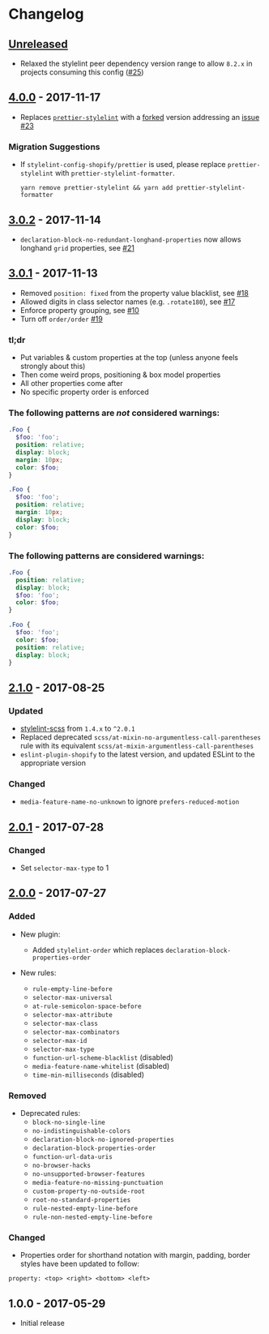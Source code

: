 # Changelog

## [Unreleased]

- Relaxed the stylelint peer dependency version range to allow `8.2.x` in projects consuming this config ([#25](https://github.com/Shopify/stylelint-config-shopify/pull/25))

## [4.0.0] - 2017-11-17

- Replaces [`prettier-stylelint`](https://github.com/hugomrdias/prettier-stylelint) with a [forked](https://github.com/ismail-syed/prettier-stylelint-formatter) version addressing an [issue](https://github.com/hugomrdias/prettier-stylelint/issues/3) [#23](https://github.com/Shopify/stylelint-config-shopify/pull/23)

### Migration Suggestions
- If `stylelint-config-shopify/prettier` is used, please replace `prettier-stylelint` with `prettier-stylelint-formatter`.

    ```
    yarn remove prettier-stylelint && yarn add prettier-stylelint-formatter
    ```

## [3.0.2] - 2017-11-14

* `declaration-block-no-redundant-longhand-properties` now allows longhand `grid` properties, see [#21](https://github.com/Shopify/stylelint-config-shopify/pull/21)

## [3.0.1] - 2017-11-13

- Removed `position: fixed` from the property value blacklist, see [#18](https://github.com/Shopify/stylelint-config-shopify/pull/18)
- Allowed digits in class selector names (e.g. `.rotate180`), see [#17](https://github.com/Shopify/stylelint-config-shopify/pull/17)
- Enforce property grouping, see [#10](https://github.com/Shopify/stylelint-config-shopify/pull/10)
- Turn off `order/order` [#19](https://github.com/Shopify/stylelint-config-shopify/pull/19)

### tl;dr

- Put variables & custom properties at the top (unless anyone feels strongly about this)
- Then come weird props, positioning & box model properties
- All other properties come after
- No specific property order is enforced

### The following patterns are _not_ considered warnings:

```scss
.Foo {
  $foo: 'foo';
  position: relative;
  display: block;
  margin: 10px;
  color: $foo;
}

.Foo {
  $foo: 'foo';
  position: relative;
  margin: 10px;
  display: block;
  color: $foo;
}
```

### The following patterns are considered warnings:

```scss
.Foo {
  position: relative;
  display: block;
  $foo: 'foo';
  color: $foo;
}

.Foo {
  $foo: 'foo';
  color: $foo;
  position: relative;
  display: block;
}
```


## [2.1.0] - 2017-08-25

### Updated
* [stylelint-scss](https://github.com/kristerkari/stylelint-scss) from `1.4.x` to `^2.0.1`
* Replaced deprecated `scss/at-mixin-no-argumentless-call-parentheses` rule with its equivalent `scss/at-mixin-argumentless-call-parentheses`
* `eslint-plugin-shopify` to the latest version, and updated ESLint to the appropriate version

### Changed
* `media-feature-name-no-unknown` to ignore `prefers-reduced-motion`

## [2.0.1] - 2017-07-28

### Changed
* Set `selector-max-type` to 1

## [2.0.0] - 2017-07-27

### Added

* New plugin:
  * Added `stylelint-order` which replaces `declaration-block-properties-order`

* New rules:
  * `rule-empty-line-before`
  * `selector-max-universal`
  * `at-rule-semicolon-space-before`
  * `selector-max-attribute`
  * `selector-max-class`
  * `selector-max-combinators`
  * `selector-max-id`
  * `selector-max-type`
  * `function-url-scheme-blacklist` (disabled)
  * `media-feature-name-whitelist` (disabled)
  * `time-min-milliseconds` (disabled)

### Removed

* Deprecated rules:
  * `block-no-single-line`
  * `no-indistinguishable-colors`
  * `declaration-block-no-ignored-properties`
  * `declaration-block-properties-order`
  * `function-url-data-uris`
  * `no-browser-hacks`
  * `no-unsupported-browser-features`
  * `media-feature-no-missing-punctuation`
  * `custom-property-no-outside-root`
  * `root-no-standard-properties`
  * `rule-nested-empty-line-before`
  * `rule-non-nested-empty-line-before`


### Changed

* Properties order for shorthand notation with margin, padding, border styles have been updated to follow:
```
property: <top> <right> <bottom> <left>
```

## 1.0.0 - 2017-05-29
* Initial release


[Unreleased]: https://github.com/Shopify/stylelint-config-shopify/compare/v4.0.0...HEAD
[4.0.0]: https://github.com/Shopify/stylelint-config-shopify/compare/v3.0.2...v4.0.0
[3.0.2]: https://github.com/Shopify/stylelint-config-shopify/compare/v3.0.1...v3.0.2
[3.0.1]: https://github.com/Shopify/stylelint-config-shopify/compare/v2.1.0...v3.0.1
[2.1.0]: https://github.com/Shopify/stylelint-config-shopify/compare/v2.0.1...v2.1.0
[2.0.1]: https://github.com/Shopify/stylelint-config-shopify/compare/v2.0.0...v2.0.1
[2.0.0]: https://github.com/Shopify/stylelint-config-shopify/compare/v1.0.0...v2.0.0
